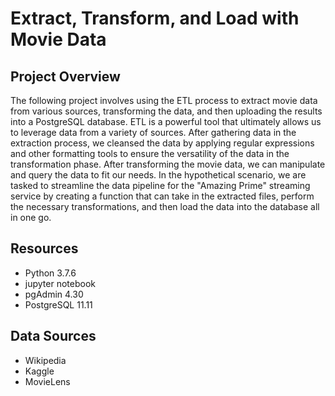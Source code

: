 # Extract, Transform, and Load with Movie Data
## Project Overview
The following project involves using the ETL process to extract movie data from various sources, transforming the data, and then uploading the results into a PostgreSQL database. ETL is a powerful tool that ultimately allows us to leverage data from a variety of sources. After gathering data in the extraction process, we cleansed the data by applying regular expressions and other formatting tools to ensure the versatility of the data in the transformation phase. After transforming the movie data, we can manipulate and query the data to fit our needs. In the hypothetical scenario, we are tasked to streamline the data pipeline for the "Amazing Prime" streaming service by creating a function that can take in the extracted files, perform the necessary transformations, and then load the data into the database all in one go. 
## Resources
- Python 3.7.6
- jupyter notebook
- pgAdmin 4.30
- PostgreSQL 11.11
## Data Sources
- Wikipedia
- Kaggle
- MovieLens
